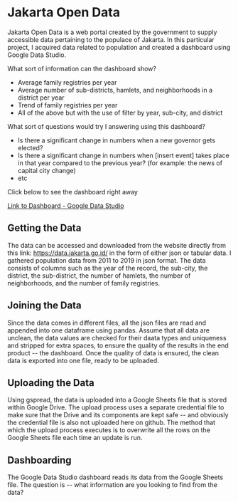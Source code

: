 # Jakarta Open Data

Jakarta Open Data is a web portal created by the government to supply accessible data pertaining to the populace of Jakarta. In this particular project, I acquired data related to population and created a dashboard using Google Data Studio.

What sort of information can the dashboard show?
- Average family registries per year
- Average number of sub-districts, hamlets, and neighborhoods in a district per year
- Trend of family registries per year
- All of the above but with the use of filter by year, sub-city, and district

What sort of questions would try I answering using this dashboard?
- Is there a significant change in numbers when a new governor gets elected?
- Is there a significant change in numbers when [insert event] takes place in that year compared to the previous year? (for example: the news of capital city change)
- etc

Click below to see the dashboard right away

[Link to Dashboard - Google Data Studio](https://datastudio.google.com/reporting/18b51ab4-5b0f-4f1b-a0ef-587bd8203399/page/huv4C)

## Getting the Data

The data can be accessed and downloaded from the website directly from this link: https://data.jakarta.go.id/ in the form of either json or tabular data. I gathered population data from 2011 to 2019 in json format. The data consists of columns such as the year of the record, the sub-city, the district, the sub-district, the number of hamlets, the number of neighborhoods, and the number of family registries.

## Joining the Data

Since the data comes in different files, all the json files are read and appended into one dataframe using pandas. Assume that all data are unclean, the data values are checked for their daata types and uniqueness and stripped for extra spaces, to ensure the quality of the results in the end product -- the dashboard. Once the quality of data is ensured, the clean data is exported into one file, ready to be uploaded.

## Uploading the Data

Using gspread, the data is uploaded into a Google Sheets file that is stored within Google Drive. The upload process uses a separate credential file to make sure that the Drive and its components are kept safe -- and obviously the credential file is also not uploaded here on github. The method that which the upload process executes is to overwrite all the rows on the Google Sheets file each time an update is run.

## Dashboarding

The Google Data Studio dashboard reads its data from the Google Sheets file. The question is -- what information are you looking to find from the data?
